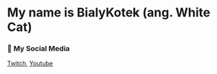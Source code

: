# My name is BialyKotek (ang. White Cat)

### 👀 **My Social Media**
[Twitch][1], [Youtube][2]

[1]: https://www.twitch.tv/bialykot_
[2]: https://www.youtube.com/channel/UCFwlpHWrVzy47N6MEqQHeJw
